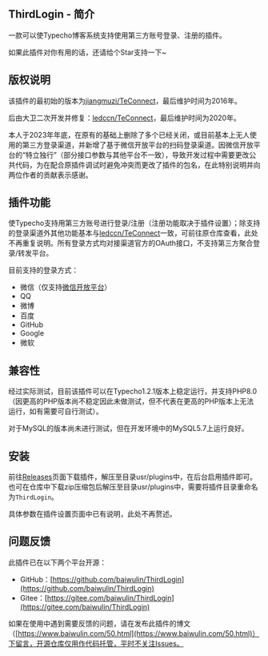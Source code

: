 ## ThirdLogin - 简介

一款可以使Typecho博客系统支持使用第三方账号登录、注册的插件。

如果此插件对你有用的话，还请给个Star支持一下~

## 版权说明

该插件的最初始的版本为[jiangmuzi/TeConnect](https://github.com/jiangmuzi/TeConnect)，最后维护时间为2016年。

后由大卫二次开发并修复：[ledccn/TeConnect](https://github.com/ledccn/TeConnect)，最后维护时间为2020年。

本人于2023年年底，在原有的基础上删除了多个已经关闭，或目前基本上无人使用的第三方登录渠道，并新增了基于微信开放平台的扫码登录渠道。因微信开放平台的“特立独行”（部分接口参数与其他平台不一致），导致开发过程中需要更改公共代码，为在配合原插件调试时避免冲突而更改了插件的包名，在此特别说明并向两位作者的贡献表示感谢。

## 插件功能

使Typecho支持用第三方账号进行登录/注册（注册功能取决于插件设置）；除支持的登录渠道外其他功能基本与[ledccn/TeConnect](https://github.com/ledccn/TeConnect)一致，可前往原仓库查看，此处不再重复说明。所有登录方式均对接渠道官方的OAuth接口，不支持第三方聚合登录/转发平台。

目前支持的登录方式：

* 微信（仅支持[微信开放平台](https://open.weixin.qq.com)）
* QQ
* 微博
* 百度
* GitHub
* Google
* 微软

## 兼容性

经过实际测试，目前该插件可以在Typecho1.2.1版本上稳定运行，并支持PHP8.0（因更高的PHP版本尚不稳定因此未做测试，但不代表在更高的PHP版本上无法运行，如有需要可自行测试）。

对于MySQL的版本尚未进行测试，但在开发环境中的MySQL5.7上运行良好。

## 安装

前往[Releases](https://github.com/baiwulin/ThirdLogin/releases)页面下载插件，解压至目录usr/plugins中，在后台启用插件即可。也可在仓库中下载zip压缩包后解压至目录usr/plugins中，需要将插件目录重命名为`ThirdLogin`。

具体参数在插件设置页面中已有说明，此处不再赘述。

## 问题反馈

此插件已在以下两个平台开源：

* GitHub：[https://github.com/baiwulin/ThirdLogin](https://github.com/baiwulin/ThirdLogin)
* Gitee：[https://gitee.com/baiwulin/ThirdLogin](https://gitee.com/baiwulin/ThirdLogin)

如果在使用中遇到需要反馈的问题，请在发布此插件的博文（[https://www.baiwulin.com/50.html](https://www.baiwulin.com/50.html)）下留言，开源仓库仅用作代码托管，平时不关注Issues。
